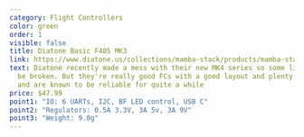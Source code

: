```yaml
---
category: Flight Controllers
color: green
order: 1
visible: false
title: Diatone Basic F405 MK3
link: https://www.diatone.us/collections/mamba-stack/products/mamba-stack-basic-f405-mk3-50a-6s-8bit
text: Diatone recently made a mess with their new MK4 series so some links may
  be broken. But they're really good FCs with a good layout and plenty of space,
  and are known to be reliable for quite a while
price: $47.99
point1: "IO: 6 UARTs, I2C, BF LED control, USB C"
point2: "Regulators: 0.5A 3.3V, 3A 5v, 3A 9V"
point3: "Weight: 9.0g"
---
```

